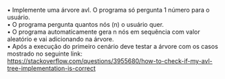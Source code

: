 • Implemente uma árvore avl. O programa só pergunta 1 número para o usuário. <br>
• O programa pergunta quantos nós (n) o usuário quer. <br>
• O programa automaticamente gera n nós em sequência com valor aleatório e vai adicionando na árvore. <br>
• Após a execução do primeiro cenário deve testar a árvore com os casos mostrado no seguinte link: https://stackoverflow.com/questions/3955680/how-to-check-if-my-avl-tree-implementation-is-correct
